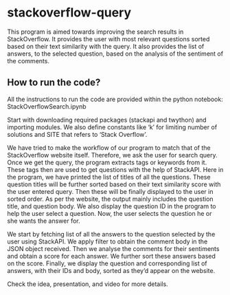 # stackoverflow-query
This program is aimed towards improving the search results in StackOverflow. It provides the user with most relevant questions sorted based on their text similarity with the query. It also provides the list of answers, to the selected question, based on the analysis of the sentiment of the comments.

## How to run the code?
All the instructions to run the code are provided within the python notebook: StackOverflowSearch.ipynb

Start with downloading required packages (stackapi and twython) and importing modules. 
We also define constants like ‘k’ for limiting number of solutions and SITE that refers to ‘Stack Overflow’.

We have tried to make the workflow of our program to match that of the StackOverflow website itself.
Therefore, we ask the user for search query. 
Once we get the query, the program extracts tags or keywords from it.
These tags then are used to get questions with the help of StackAPI. Here in the program, we have printed the list of titles of all the questions.
These question titles will be further sorted based on their text similarity score with the user entered query. Then these will be finally displayed to the user in sorted order. As per the website, the output mainly includes the question title, and question body. We also display the question ID in the program to help the user select a question. 
Now, the user selects the question he or she wants the answer for.

We start by fetching list of all the answers to the question selected by the user using StackAPI. We apply filter to obtain the comment body in the JSON object received. 
Then we analyse the comments for their sentiments and obtain a score for each answer. 
We further sort these answers based on the score. 
Finally, we display the question and corresponding list of answers, with their IDs and body,  sorted as they’d appear on the website. 

Check the idea, presentation, and video for more details.
